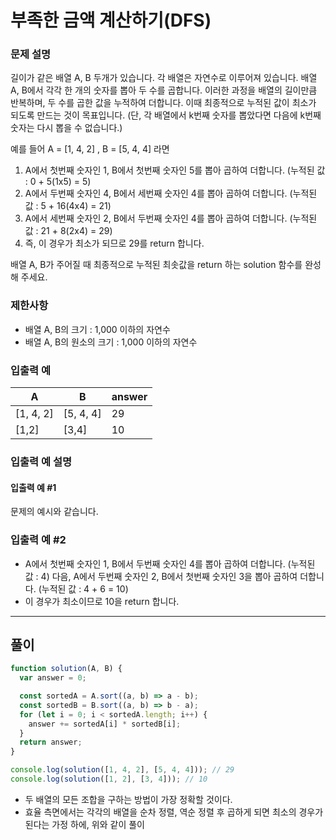 # 부족한 금액 계산하기(DFS)

### 문제 설명

길이가 같은 배열 A, B 두개가 있습니다. 각 배열은 자연수로 이루어져 있습니다.
배열 A, B에서 각각 한 개의 숫자를 뽑아 두 수를 곱합니다. 이러한 과정을 배열의 길이만큼 반복하며, 두 수를 곱한 값을 누적하여 더합니다. 이때 최종적으로 누적된 값이 최소가 되도록 만드는 것이 목표입니다. (단, 각 배열에서 k번째 숫자를 뽑았다면 다음에 k번째 숫자는 다시 뽑을 수 없습니다.)

예를 들어 A = [1, 4, 2] , B = [5, 4, 4] 라면

1. A에서 첫번째 숫자인 1, B에서 첫번째 숫자인 5를 뽑아 곱하여 더합니다. (누적된 값 : 0 + 5(1x5) = 5)
2. A에서 두번째 숫자인 4, B에서 세번째 숫자인 4를 뽑아 곱하여 더합니다. (누적된 값 : 5 + 16(4x4) = 21)
3. A에서 세번째 숫자인 2, B에서 두번째 숫자인 4를 뽑아 곱하여 더합니다. (누적된 값 : 21 + 8(2x4) = 29)
4. 즉, 이 경우가 최소가 되므로 29를 return 합니다.

배열 A, B가 주어질 때 최종적으로 누적된 최솟값을 return 하는 solution 함수를 완성해 주세요.

### 제한사항

- 배열 A, B의 크기 : 1,000 이하의 자연수
- 배열 A, B의 원소의 크기 : 1,000 이하의 자연수

### 입출력 예

| A         | B         | answer |
| --------- | --------- | ------ |
| [1, 4, 2] | [5, 4, 4] | 29     |
| [1,2]     | [3,4]     | 10     |

### 입출력 예 설명

#### 입출력 예 #1

문제의 예시와 같습니다.

### 입출력 예 #2

- A에서 첫번째 숫자인 1, B에서 두번째 숫자인 4를 뽑아 곱하여 더합니다. (누적된 값 : 4) 다음, A에서 두번째 숫자인 2, B에서 첫번째 숫자인 3을 뽑아 곱하여 더합니다. (누적된 값 : 4 + 6 = 10)
- 이 경우가 최소이므로 10을 return 합니다.

---

## 풀이

```js
function solution(A, B) {
  var answer = 0;

  const sortedA = A.sort((a, b) => a - b);
  const sortedB = B.sort((a, b) => b - a);
  for (let i = 0; i < sortedA.length; i++) {
    answer += sortedA[i] * sortedB[i];
  }
  return answer;
}

console.log(solution([1, 4, 2], [5, 4, 4])); // 29
console.log(solution([1, 2], [3, 4])); // 10
```

- 두 배열의 모든 조합을 구하는 방법이 가장 정확할 것이다.
- 효율 측면에서는 각각의 배열을 순차 정렬, 역순 정렬 후 곱하게 되면 최소의 경우가 된다는 가정 하에, 위와 같이 풀이